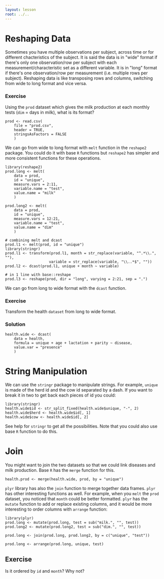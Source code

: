```yaml
---
layout: lesson
root: ../..
---
```






# Reshaping Data

Sometimes you have multiple observations per subject, across time or for
different chacteristics of the subject. It is said the data is in "wide" format
if there's only one observation/row per subject with each
measurement/characteristic set as a different variable. It is in "long" format
if there's one observation/row per measurement (i.e. multiple rows per
subject). Reshaping data is like transposing rows and columns, switching from
wide to long format and vice versa.

### Exercise

Using the `prod` dataset which gives the milk production at each monthly tests
(`dim` = days in milk), what is its format?


<pre class='in'><code>prod <- read.csv(
    file = "prod.csv",
    header = TRUE,
    stringsAsFactors = FALSE
    )</code></pre>

We can go from wide to long format with `melt` function in the
`reshape2` package. You could do it with base `R` functions but `reshape2` has
simpler and more consistent functions for these operations.


<pre class='in'><code>library(reshape2)
prod.long <- melt(
    data = prod,
    id = "unique",
    measure.vars = 2:11,
    variable.name = "test",
    value.name = "milk"
    )

prod.long2 <- melt(
    data = prod,
    id = "unique",
    measure.vars = 12:21,
    variable.name = "test",
    value.name = "dim"
    )

# combining melt and dcast
prod.l1 <- melt(prod, id = "unique")
library(stringr)
prod.l1 <- transform(prod.l1, month = str_replace(variable, "^.*\\.", ""),
                    variable = str_replace(variable, "\\..*$", ""))
prod.l2 <- dcast(prod.l1, unique + month ~ variable)

# in 1 line with base::reshape
prod.l3 <- reshape(prod, dir = "long", varying = 2:21, sep = ".") </code></pre>

We can go from long to wide format with the `dcast` function.

### Exercise

Transform the health `dataset` from long to wide format.

### Solution


<pre class='in'><code>health.wide <- dcast(
    data = health,
    formula = unique + age + lactation + parity ~ disease,
    value.var = "presence"
    )</code></pre>

# String Manipulation

We can use the `stringr` package to manipulate strings. For example, `unique` is
made of the herd id and the cow id separated by a dash. If you want to break it
in two to get back each pieces of id you could:


<pre class='in'><code>library(stringr)
health.wide$id <- str_split_fixed(health.wide$unique, "-", 2)
health.wide$herd <- health.wide$id[, 1]
health.wide$cow <- health.wide$id[, 2]</code></pre>

See help for `stringr` to get all the possibilities. Note that you could also
use base `R` function to do this.


# Join

You might want to join the two datasets so that we could link diseases and milk
production. Base `R` has the `merge` function for this.


<pre class='in'><code>health.prod <- merge(health.wide, prod, by = "unique")</code></pre>

`plyr` library has also the `join` function to merge together data
frames. `plyr` has other interesting functions as well. For example, when you
`melt` the `prod` dataset, you noticed that `month` could be better
formatted. `plyr` has the `mutate` function to add or replace existing columns,
and it would be more interesting to order columns with `arrange` function:


<pre class='in'><code>library(plyr)
prod.long <- mutate(prod.long, test = sub("milk.", "", test))
prod.long2 <- mutate(prod.long2, test = sub("dim.", "", test))

prod.long <- join(prod.long, prod.long2, by = c("unique", "test"))

prod.long <- arrange(prod.long, unique, test)</code></pre>

## Exercise

Is it ordered by `id` and `month`? Why not?

